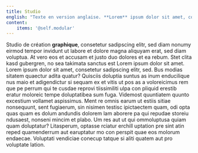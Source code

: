 ```yaml
---
title: Studio
english: "Texte en version anglaise. **Lorem** ipsum dolor sit amet, consetetur sadipscing elitr, sed diam nonumy eirmod tempor invidunt ut labore et dolore magna aliquyam erat, sed diam voluptua. \r\nAt vero eos et accusam et justo duo dolores et ea rebum. Stet clita kasd gubergren, no sea takimata sanctus est Lorem ipsum dolor sit amet. Lorem ipsum dolor sit amet, consetetur sadipscing elitr, sed. Quisciis doluptia suntus as inum enducilique nus maio et adigendictur si sequam ex et vitis ut pos as a voloreicimus rem que pe perrum qui te cusdae reprovi tiissimiliti ulpa con pliquid erestib eratur moloreic tempe doluptatibea sum fuga.\r\nCuptas si dolupta se nia sit poribus, eatem sandipsapid ma volor as vendae officiet aceate acerfer itatiis mos sequia comnimil mostem rae. Nequi rentios aeseque eos de reperferro tet accupta dollupi cipsunt.\r\nDi aut utatur aliquae dolore eossi offic totatio dolorpore sa conesse es volorae officit am et reritat.\r\nAccatiae mo imus quiam eiur?"
content:
    items: '@self.modular'
---
```


Studio de création **graphique**, consetetur sadipscing elitr, sed diam nonumy eirmod tempor invidunt ut labore et dolore magna aliquyam erat, sed diam voluptua. At vero eos et accusam et justo duo dolores et ea rebum. Stet clita kasd gubergren, no sea takimata sanctus est Lorem ipsum dolor sit amet. Lorem ipsum dolor sit amet, consetetur sadipscing elitr, sed.
Bus modias sitatem quaectur adita quatur? Quisciis doluptia suntus as inum enducilique nus maio et adigendictur si sequam ex et vitis ut pos as a voloreicimus rem que pe perrum qui te cusdae reprovi tiissimiliti ulpa con pliquid erestib eratur moloreic tempe doluptatibea sum fuga. Videmost quuntiatem quunto excestium vollamet aspissimus.
Ment re omnis earum ut estiis sitiae nonsequunt, sent fugiaerum, sin nisimen testisc ipictaectem quam, odi opta quas quam es dolum andundis dolorem lam aborere pa qui repudae storeiu ndusaest, nonseni mincim et plabo. Um res aut ut qui ommoluptusa quiam quam doluptatur?
Litasperum, optasse rciatur erchill uptation pre sint atin reped quamenderrum aut earuptatur mo con perspit quae eos molorum endaecae. Voluptati vendiciae conecup tatque si aliti quatem aut pro voluptate lation.